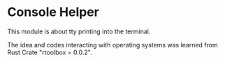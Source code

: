 # Console Helper

This module is about tty printing into the terminal.

The idea and codes interacting with operating systems was learned from Rust Crate "rtoolbox = 0.0.2".
